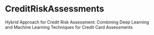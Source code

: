 # CreditRiskAssessments
Hybrid Approach for Credit Risk Assessment: Combining Deep Learning and Machine Learning Techniques for Credit Card Assessments
